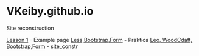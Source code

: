 
# VKeiby.github.io
Site reconstruction

[Lesson 1](https://vkeiby.github.io/src1/index.html) - Example page
[Less,Bootstrap,Form](https://vkeiby.github.io/src/index.html) - Praktica
[Leo, WoodCdaft, Bootstrap,Form](https://vkeiby.github.io/form/index.html) - site_constr

